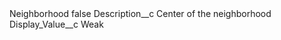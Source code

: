 <?xml version="1.0" encoding="UTF-8"?>
<CustomMetadata xmlns="http://soap.sforce.com/2006/04/metadata" xmlns:xsi="http://www.w3.org/2001/XMLSchema-instance" xmlns:xsd="http://www.w3.org/2001/XMLSchema">
    <label>Neighborhood</label>
    <protected>false</protected>
    <values>
        <field>Description__c</field>
        <value xsi:type="xsd:string">Center of the neighborhood</value>
    </values>
    <values>
        <field>Display_Value__c</field>
        <value xsi:type="xsd:string">Weak</value>
    </values>
</CustomMetadata>
